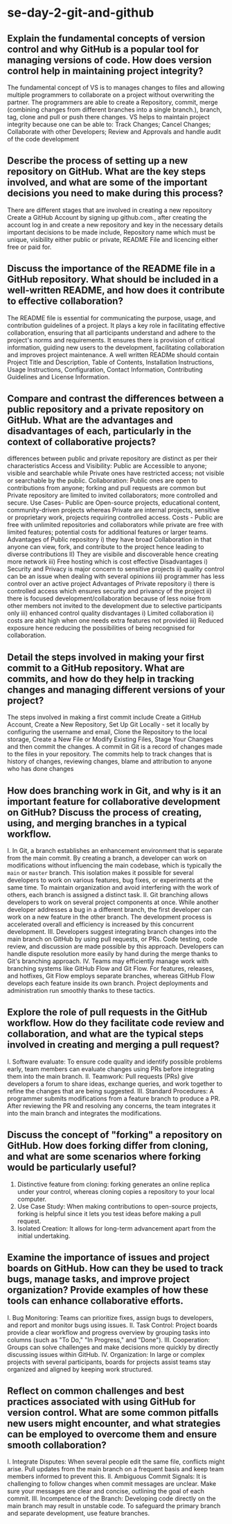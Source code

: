 # se-day-2-git-and-github
## Explain the fundamental concepts of version control and why GitHub is a popular tool for managing versions of code. How does version control help in maintaining project integrity? 
The fundamental concept of VS is to manages changes to files and allowing multiple programmers to collaborate on a project without overwriting the partner. The programmers are able to create a Repository, commit, merge (combining changes from different branches into a single branch.), branch, tag, clone and pull or push there changes. VS helps to maintain project integrity because one can be able to: Track Changes; Cancel Changes; Collaborate with other Developers; Review and Approvals and handle audit of the code development
## Describe the process of setting up a new repository on GitHub. What are the key steps involved, and what are some of the important decisions you need to make during this process?
There are different stages that are involved in creating a new repository
Create a GitHub Account by signing up github.com., after creating the account log in and create a new repository and key in the necessary details
important decisions to be made include, Repository name which must be unique, visibility either public or private, README File and licencing either free or paid for.
## Discuss the importance of the README file in a GitHub repository. What should be included in a well-written README, and how does it contribute to effective collaboration?
The README file is essential for communicating the purpose, usage, and contribution guidelines of a project. It plays a key role in facilitating effective collaboration, ensuring that all participants understand and adhere to the project's norms and requirements. It ensures there is provision of critical information, guiding new users to the development, facilitating collaboration and improves project maintenance. A well written READMe should contain Project Title and Description, Table of Contents, Installation Instructions, Usage Instructions, Configuration, Contact Information, Contributing Guidelines and License Information.
## Compare and contrast the differences between a public repository and a private repository on GitHub. What are the advantages and disadvantages of each, particularly in the context of collaborative projects?
differences between public and private repository are distinct as per their characteristics
Access and Visibility: Public are Accessible to anyone; visible and searchable while Private ones have restricted access; not visible or searchable by the public.
Collaboration: Public ones are open to contributions from anyone; forking and pull requests are common but Private repository are limited to invited collaborators; more controlled and secure.
Use Cases- Public are Open-source projects, educational content, community-driven projects whereas Private are internal projects, sensitive or proprietary work, projects requiring controlled access.
Costs - Public are free with unlimited repositories and collaborators while private are free with limited features; potential costs for additional features or larger teams.
Advantages of Public repository
i) they have broad Collaboration in that anyone can view, fork, and contribute to the project hence leading to diverse contributions
II) They are visibile and discoverable hence creating more network
iii) Free hosting which is cost effective
Disadvantages
i) Security and Privacy is major concern to sensitive projects
ii) quality control can be an issue when dealing with several opinions
iii) programmer has less control over an active project
Advantages of Private repository
i) there is controlled access which ensures security and privancy of the project
ii) there is focused development/collaboration because of less noise from other members not invited to the development due to selective participants only
iii) enhanced control quality
disdvantages
i) Limited collaboration
ii) costs are abit high when one needs extra features not provided
iii) Reduced exposure hence reducing the possibilities of being recognised for collaboration.
## Detail the steps involved in making your first commit to a GitHub repository. What are commits, and how do they help in tracking changes and managing different versions of your project?
The steps involved in making a first commit include Create a GitHub Account, Create a New Repository, Set Up Git Locally - set it locally by configuring the username and email, Clone the Repository to the local storage, Create a New File or Modify Existing Files, Stage Your Changes and then commit the changes.
A commit in Git is a record of changes made to the files in your repository. The commits help to track changes that is history of changes, reviewing changes, blame and attribution to anyone who has done changes

## How does branching work in Git, and why is it an important feature for collaborative development on GitHub? Discuss the process of creating, using, and merging branches in a typical workflow.
I.	In Git, a branch establishes an enhancement environment that is separate from the main commit. By creating a branch, a developer can work on modifications without influencing the main codebase, which is typically the `main` or `master` branch. This isolation makes it possible for several developers to work on various features, bug fixes, or experiments at the same time. To maintain organization and avoid interfering with the work of others, each branch is assigned a distinct task.
II.	Git branching allows developers to work on several project components at once. While another developer addresses a bug in a different branch, the first developer can work on a new feature in the other branch. The development process is accelerated overall and efficiency is increased by this concurrent development.
III.	Developers suggest integrating branch changes into the main branch on GitHub by using pull requests, or PRs. Code testing, code review, and discussion are made possible by this approach. Developers can handle dispute resolution more easily by hand during the merge thanks to Git's branching approach.
IV.	Teams may efficiently manage work with branching systems like GitHub Flow and Git Flow. For features, releases, and hotfixes, Git Flow employs separate branches, whereas GitHub Flow develops each feature inside its own branch. Project deployments and administration run smoothly thanks to these tactics.

## Explore the role of pull requests in the GitHub workflow. How do they facilitate code review and collaboration, and what are the typical steps involved in creating and merging a pull request?
I. Software evaluate: To ensure code quality and identify possible problems early, team members can evaluate changes using PRs before integrating them into the main branch. 
II. Teamwork: Pull requests (PRs) give developers a forum to share ideas, exchange queries, and work together to refine the changes that are being suggested. 
III. Standard Procedures: A programmer submits modifications from a feature branch to produce a PR. After reviewing the PR and resolving any concerns, the team integrates it into the main branch and integrates the modifications. 
## Discuss the concept of "forking" a repository on GitHub. How does forking differ from cloning, and what are some scenarios where forking would be particularly useful?
1.	Distinctive feature from cloning: forking generates an online replica under your control, whereas cloning copies a repository to your local computer.
2.	Use Case Study: When making contributions to open-source projects, forking is helpful since it lets you test ideas before making a pull request.
3.	Isolated Creation: It allows for long-term advancement apart from the initial undertaking.
## Examine the importance of issues and project boards on GitHub. How can they be used to track bugs, manage tasks, and improve project organization? Provide examples of how these tools can enhance collaborative efforts.
I. Bug Monitoring: Teams can prioritize fixes, assign bugs to developers, and report and monitor bugs using issues. 
II. Task Control: Project boards provide a clear workflow and progress overview by grouping tasks into columns (such as "To Do," "In Progress," and "Done"). 
III. Cooperation: Groups can solve challenges and make decisions more quickly by directly discussing issues within GitHub. 
IV. Organization: In large or complex projects with several participants, boards for projects assist teams stay organized and aligned by keeping work structured. 
## Reflect on common challenges and best practices associated with using GitHub for version control. What are some common pitfalls new users might encounter, and what strategies can be employed to overcome them and ensure smooth collaboration?
I. Integrate Disputes: When several people edit the same file, conflicts might arise. Pull updates from the main branch on a frequent basis and keep team members informed to prevent this. 
II. Ambiguous Commit Signals: It is challenging to follow changes when commit messages are unclear. Make sure your messages are clear and concise, outlining the goal of each commit. 
III. Incompetence of the Branch: Developing code directly on the main branch may result in unstable code. To safeguard the primary branch and separate development, use feature branches.

